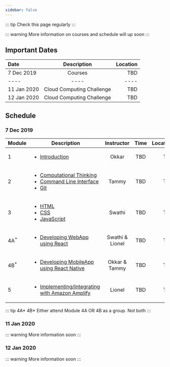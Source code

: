 ```yaml
---
sidebar: false
---
```


::: tip
Check this page regularly
:::

::: warning
More information on courses and schedule will up soon
:::

## Important Dates

<center>

| Date        	| Description               	| Location 	|
| :-----------	|:-------------------------:	|--------:	|
| 7 Dec 2019  	| Courses                   	| TBD      	|
| ----        	| ----                       	| ----     	|
| 11 Jan 2020 	| Cloud Computing Challenge 	| TBD      	|
| 12 Jan 2020 	| Cloud Computing Challenge 	| TBD      	|

</center>

## Schedule

### 7 Dec 2019

| Module         | Description                                                                              |    Instructor   | Time | Location |
|----------------|------------------------------------------------------------------------------------------|:---------------:|:----:|---------:|
| 1              | [<ul><li>Introduction</li></ul>](/module_1/)                                             |      Okkar      |  TBD |      TBD |
| 2              | [<ul><li>Computational Thinking</li><li>Command Line Interface</li><li>Git</li></ul>](#) |      Tammy      |  TBD |      TBD |
| 3              | [<ul><li>HTML</li><li>CSS</li><li>JavaScript</li></ul>](#)                               |      Swathi     |  TBD |      TBD |
| 4A<sup>*</sup> | [<ul><li>Developing WebApp using React</li></ul>](#)                                     | Swathi & Lionel |  TBD |      TBD |
| 4B<sup>*</sup> | [<ul><li>Developing MobileApp using React Native</li></ul>](#)                           |  Okkar & Tammy  |  TBD |      TBD |
| 5              | [<ul><li>Implementing/Integrating with Amazon Amplify</li></ul>](#)                      |      Lionel     |  TBD |      TBD |

::: tip 4A* 4B*
Either attend Module 4A OR 4B as a group. Not both
:::

### 11 Jan 2020

::: warning
More information soon
:::

### 12 Jan 2020

::: warning
More information soon
:::